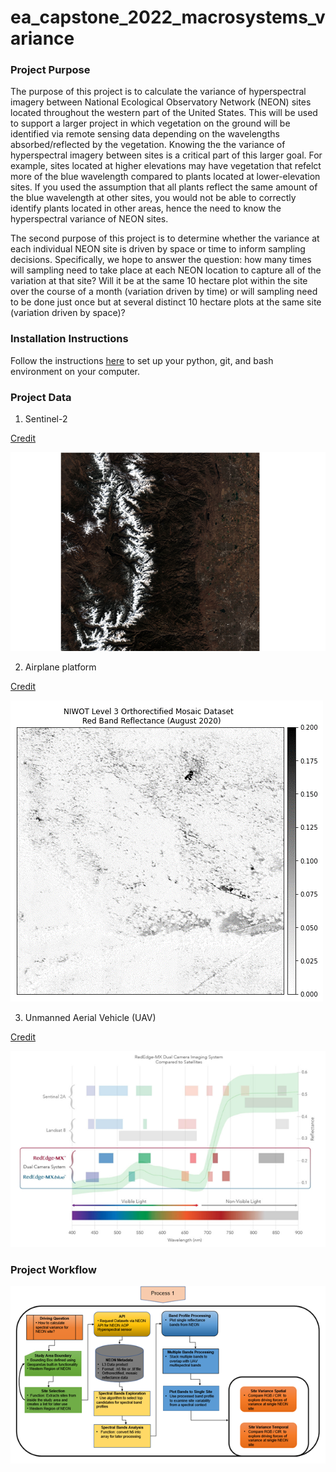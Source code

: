 # ea_capstone_2022_macrosystems_variance

### Project Purpose
The purpose of this project is to calculate the variance of hyperspectral imagery between National Ecological Observatory Network (NEON) sites located throughout the western part of the United States. This will be used to support a larger project in which vegetation on the ground will be identified via remote sensing data depending on the wavelengths absorbed/reflected by the vegetation. Knowing the the variance of hyperspectral imagery between sites is a critical part of this larger goal. For example, sites located at higher elevations may have vegetation that refelct more of the blue wavelength compared to plants located at lower-elevation sites. If you used the assumption that all plants reflect the same amount of the blue wavelength at other sites, you would not be able to correctly identify plants located in other areas, hence the need to know the hyperspectral variance of NEON sites. 

The second purpose of this project is to determine whether the variance at each individual NEON site is driven by space or time to inform sampling decisions. Specifically, we hope to answer the question: how many times will sampling need to take place at each NEON location to capture all of the variation at that site? Will it be at the same 10 hectare plot within the site over the course of a month (variation driven by time) or will sampling need to be done just once but at several distinct 10 hectare plots at the same site (variation driven by space)? 

### Installation Instructions
Follow the instructions [here](https://www.earthdatascience.org/workshops/setup-earth-analytics-python/) to set up your python, git, and bash environment on your computer.

### Project Data
1. Sentinel-2

[Credit](https://sentinel.esa.int/web/sentinel/missions/sentinel-2)

![Sentinel-2 Image of Niwot Ridge](/images/sentinel_2_niwot_ridge.png)


2. Airplane platform

[Credit](https://data.neonscience.org/data-products/DP3.30006.001)

![NIWOT Level 3 Orthorectified Mosaic Dataset Red Band Reflectance (August 2020)](/images/niwot_red_refl_08_22.png)


3. Unmanned Aerial Vehicle (UAV)

[Credit](https://uavprime.com/wp-content/uploads/2021/04/RedEdge-MX-Dual-Camera-Whitepaper.pdf)

![UAV Captured Wavelengths](/images/micasense_wavelength_image.png)


### Project Workflow

![Project Workflow Diagram](/images/workflow_diagram.png)